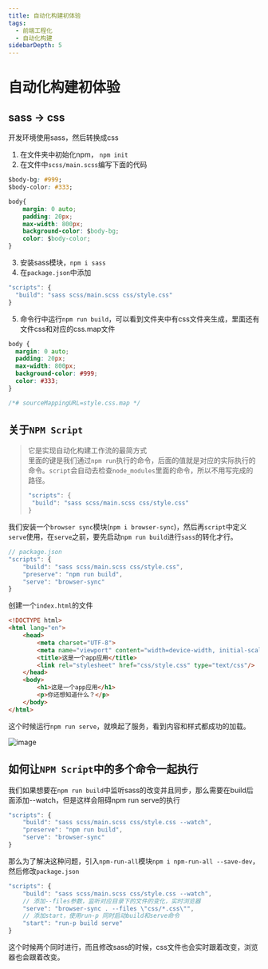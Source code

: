 ```yaml
---
title: 自动化构建初体验
tags:
  - 前端工程化
  - 自动化构建
sidebarDepth: 5
---
```

# 自动化构建初体验
## sass -> css
开发环境使用sass，然后转换成css

1. 在文件夹中初始化npm， `npm init`
2. 在文件中`scss/main.scss`编写下面的代码
```css
$body-bg: #999;
$body-color: #333;

body{
    margin: 0 auto;
    padding: 20px;
    max-width: 800px;
    background-color: $body-bg;
    color: $body-color;
}
```
3. 安装sass模块，`npm i sass`
4. 在`package.json`中添加
```js
"scripts": {
  "build": "sass scss/main.scss css/style.css"
}
```
5. 命令行中运行`npm run build`，可以看到文件夹中有css文件夹生成，里面还有文件css和对应的css.map文件

```css
body {
  margin: 0 auto;
  padding: 20px;
  max-width: 800px;
  background-color: #999;
  color: #333;
}

/*# sourceMappingURL=style.css.map */
```
## 关于`NPM Script`

> 它是实现自动化构建工作流的最简方式<br/>里面的键是我们通过`npm run`执行的命令，后面的值就是对应的实际执行的命令。`script`会自动去检查`node_modules`里面的命令，所以不用写完成的路径。
>```js
>"scripts": {
>  "build": "sass scss/main.scss css/style.css"
>}
>```

我们安装一个`browser sync`模块(`npm i browser-sync`)，然后再`script`中定义`serve`使用，在`serve`之前，要先启动`npm run build`进行`sass`的转化才行。

```js
// package.json
"scripts": {
    "build": "sass scss/main.scss css/style.css",
    "preserve": "npm run build",
    "serve": "browser-sync"
}
```
创建一个`index.html`的文件
```html
<!DOCTYPE html>
<html lang="en">
    <head>
        <meta charset="UTF-8">
        <meta name="viewport" content="width=device-width, initial-scale=1.0">
        <title>这是一个app应用</title>
        <link rel="stylesheet" href="css/style.css" type="text/css"/>
    </head>
    <body>
        <h1>这是一个app应用</h1>
        <p>你还想知道什么？</p>
    </body>
</html>
```
这个时候运行`npm run serve`，就唤起了服务，看到内容和样式都成功的加载。

![image](/assets/images/program/buildAuto/buildAuto1.png)

## 如何让`NPM Script`中的多个命令一起执行
我们如果想要在`npm run build`中监听sass的改变并且同步，那么需要在build后面添加--watch，但是这样会阻碍npm run serve的执行
```js
"scripts": {
    "build": "sass scss/main.scss css/style.css --watch",
    "preserve": "npm run build",
    "serve": "browser-sync"
}
```
那么为了解决这种问题，引入`npm-run-all`模块`npm i npm-run-all --save-dev`，然后修改`package.json`
```js
"scripts": {
    "build": "sass scss/main.scss css/style.css --watch",
    // 添加--files参数，监听对应目录下的文件的变化，实时浏览器
    "serve": "browser-sync . --files \"css/*.css\"",
    // 添加start，使用run-p 同时启动build和serve命令
    "start": "run-p build serve"
}
```
这个时候两个同时进行，而且修改sass的时候，css文件也会实时跟着改变，浏览器也会跟着改变。
